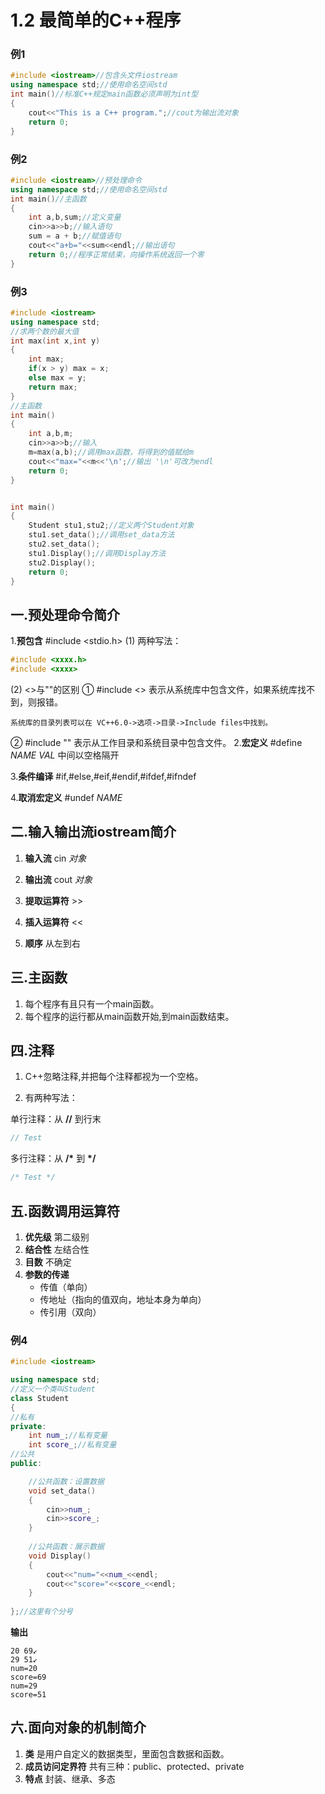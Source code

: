 # 1.2 最简单的C++程序

### 例1

```c++
#include <iostream>//包含头文件iostream
using namespace std;//使用命名空间std
int main()//标准C++规定main函数必须声明为int型
{
    cout<<"This is a C++ program.";//cout为输出流对象
    return 0;
}
```
### 例2

```c++
#include <iostream>//预处理命令
using namespace std;//使用命名空间std
int main()//主函数
{
	int a,b,sum;//定义变量
	cin>>a>>b;//输入语句
	sum = a + b;//赋值语句
	cout<<"a+b="<<sum<<endl;//输出语句
	return 0;//程序正常结束，向操作系统返回一个零
}
```
### 例3
```c++
#include <iostream>
using namespace std;
//求两个数的最大值
int max(int x,int y)
{
	int max;
	if(x > y) max = x;
	else max = y;
	return max;
}
//主函数
int main()
{
	int a,b,m;
	cin>>a>>b;//输入
	m=max(a,b);//调用max函数，将得到的值赋给m
	cout<<"max="<<m<<'\n';//输出 '\n'可改为endl
	return 0;
}


int main()
{
	Student stu1,stu2;//定义两个Student对象
	stu1.set_data();//调用set_data方法
	stu2.set_data();	
	stu1.Display();//调用Display方法
	stu2.Display();
	return 0;
}
```

## 一.预处理命令简介

1.**预包含** #include <stdio.h>
(1) 两种写法：

```c++
#include <xxxx.h>
#include <xxxx>
```
(2) <>与""的区别
  ① #include <> 表示从系统库中包含文件，如果系统库找不到，则报错。

	系统库的目录列表可以在 VC++6.0->选项->目录->Include files中找到。

  ② #include "" 表示从工作目录和系统目录中包含文件。
2.**宏定义** #define *NAME* *VAL* 中间以空格隔开

3.**条件编译** #if,#else,#eif,#endif,#ifdef,#ifndef

4.**取消宏定义** #undef *NAME*

## 二.输入输出流iostream简介

1. **输入流** cin		*对象*

2. **输出流** cout	  *对象*

3. **提取运算符** \>\>

4. **插入运算符** <<

5. **顺序** 从左到右

## 三.主函数

1. 每个程序有且只有一个main函数。
2. 每个程序的运行都从main函数开始,到main函数结束。


## 四.注释
1. C++忽略注释,并把每个注释都视为一个空格。

2. 有两种写法：

单行注释：从 **//** 到行末
```c++
// Test
```
多行注释：从 **/\*** 到 **\*/**
```c++
/* Test */
```


## 五.函数调用运算符
1. **优先级** 第二级别
2. **结合性** 左结合性
3. **目数** 不确定
4. **参数的传递** 
   * 传值（单向）
   * 传地址（指向的值双向，地址本身为单向）
   * 传引用（双向）
### 例4
```c++
#include <iostream>

using namespace std;
//定义一个类叫Student
class Student
{
//私有
private:
	int num_;//私有变量
	int score_;//私有变量
//公共
public:

	//公共函数：设置数据
	void set_data()
	{
		cin>>num_;
		cin>>score_;
	}
	
	//公共函数：展示数据
	void Display()
	{
		cout<<"num="<<num_<<endl;
		cout<<"score="<<score_<<endl;
	}
	
};//这里有个分号
```
**输出**

```
20 69↙
29 51↙
num=20
score=69
num=29
score=51
```
## 六.面向对象的机制简介
1. **类** 是用户自定义的数据类型，里面包含数据和函数。
2. **成员访问定界符** 共有三种：public、protected、private
3. **特点** 封装、继承、多态

